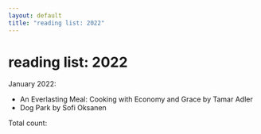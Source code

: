 ```yaml
---
layout: default
title: "reading list: 2022"
---
```


<h1>reading list: 2022</h1>

January 2022:
- An Everlasting Meal: Cooking with Economy and Grace by Tamar Adler
- Dog Park by Sofi Oksanen


Total count: 

